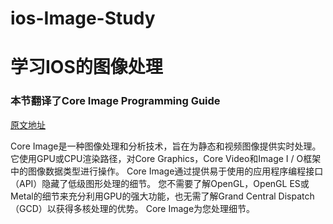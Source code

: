 # ios-Image-Study
<h1>学习IOS的图像处理</h1>  
<h3>本节翻译了Core Image Programming Guide</h3>
<a href="https://developer.apple.com/library/archive/documentation/GraphicsImaging/Conceptual/CoreImaging/ci_intro/ci_intro.html#//apple_ref/doc/uid/TP30001185">原文地址</a>
<p>Core Image是一种图像处理和分析技术，旨在为静态和视频图像提供实时处理。 它使用GPU或CPU渲染路径，对Core Graphics，Core Video和Image I / O框架中的图像数据类型进行操作。 Core Image通过提供易于使用的应用程序编程接口（API）隐藏了低级图形处理的细节。 您不需要了解OpenGL，OpenGL ES或Metal的细节来充分利用GPU的强大功能，也无需了解Grand Central Dispatch（GCD）以获得多核处理的优势。 Core Image为您处理细节。</p>

